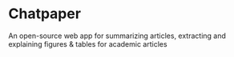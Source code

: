 # Chatpaper
An open-source web app for summarizing articles, extracting and explaining figures &amp; tables for academic articles  
